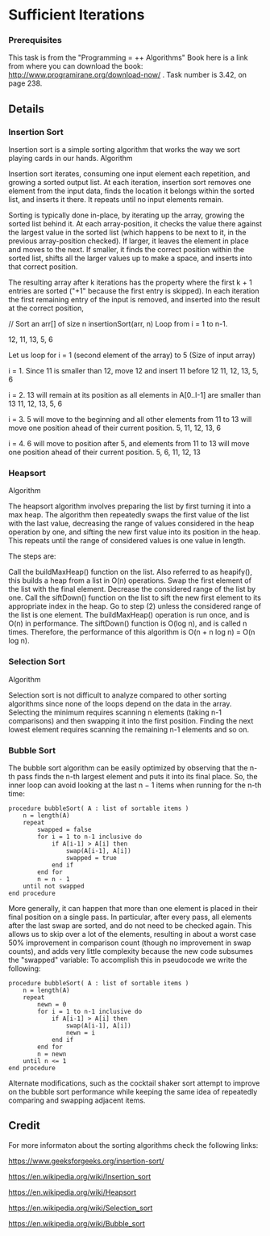 #  Sufficient Iterations

### Prerequisites

This task is from the "Programming = ++ Algorithms" Book
here is a link from where you can download the book: http://www.programirane.org/download-now/ .
Task number is 3.42, on page 238.

## Details

### Insertion Sort

Insertion sort is a simple sorting algorithm that works the way we sort playing cards in our hands.
Algorithm

Insertion sort iterates, consuming one input element each repetition, and growing a sorted output list. At each iteration, insertion sort removes one element from the input data, finds the location it belongs within the sorted list, and inserts it there. It repeats until no input elements remain.

Sorting is typically done in-place, by iterating up the array, growing the sorted list behind it. At each array-position, it checks the value there against the largest value in the sorted list (which happens to be next to it, in the previous array-position checked). If larger, it leaves the element in place and moves to the next. 
If smaller, it finds the correct position within the sorted list, shifts all the larger values up to make a space, and inserts into that correct position.

The resulting array after k iterations has the property where the first k + 1 entries are sorted ("+1" because the first entry is skipped). In each iteration the first remaining entry of the input is removed, and inserted into the result at the correct position, 

// Sort an arr[] of size n
insertionSort(arr, n)
Loop from i = 1 to n-1.

12, 11, 13, 5, 6

Let us loop for i = 1 (second element of the array) to 5 (Size of input array)

i = 1. Since 11 is smaller than 12, move 12 and insert 11 before 12
11, 12, 13, 5, 6

i = 2. 13 will remain at its position as all elements in A[0..I-1] are smaller than 13
11, 12, 13, 5, 6

i = 3. 5 will move to the beginning and all other elements from 11 to 13 will move one position ahead of their current position.
5, 11, 12, 13, 6

i = 4. 6 will move to position after 5, and elements from 11 to 13 will move one position ahead of their current position.
5, 6, 11, 12, 13

### Heapsort

Algorithm

The heapsort algorithm involves preparing the list by first turning it into a max heap. 
The algorithm then repeatedly swaps the first value of the list with the last value, decreasing the range of values considered in the heap operation by one, and sifting the new first value into its position in the heap. 
This repeats until the range of considered values is one value in length.

The steps are:

Call the buildMaxHeap() function on the list. Also referred to as heapify(), this builds a heap from a list in O(n) operations.
Swap the first element of the list with the final element. Decrease the considered range of the list by one.
Call the siftDown() function on the list to sift the new first element to its appropriate index in the heap.
Go to step (2) unless the considered range of the list is one element.
The buildMaxHeap() operation is run once, and is O(n) in performance. The siftDown() function is O(log n), and is called n times. Therefore, the performance of this algorithm is O(n + n log n) = O(n log n).

### Selection Sort

Algorithm

Selection sort is not difficult to analyze compared to other sorting algorithms since none of the loops depend on the data in the array. Selecting the minimum requires scanning n elements (taking n-1 comparisons) and then swapping it into the first position. 
Finding the next lowest element requires scanning the remaining n-1 elements and so on.

### Bubble Sort

The bubble sort algorithm can be easily optimized by observing that the n-th pass finds the n-th largest element and puts it into its final place. So, the inner loop can avoid looking at the last n − 1 items when running for the n-th time:

```
procedure bubbleSort( A : list of sortable items )
    n = length(A)
    repeat
        swapped = false
        for i = 1 to n-1 inclusive do
            if A[i-1] > A[i] then
                swap(A[i-1], A[i])
                swapped = true
            end if
        end for
        n = n - 1
    until not swapped
end procedure
```

More generally, it can happen that more than one element is placed in their final position on a single pass. 
In particular, after every pass, all elements after the last swap are sorted, and do not need to be checked again. 
This allows us to skip over a lot of the elements, resulting in about a worst case 50% improvement in comparison count (though no improvement in swap counts), 
and adds very little complexity because the new code subsumes the "swapped" variable:
To accomplish this in pseudocode we write the following:

```
procedure bubbleSort( A : list of sortable items )
    n = length(A)
    repeat
        newn = 0
        for i = 1 to n-1 inclusive do
            if A[i-1] > A[i] then
                swap(A[i-1], A[i])
                newn = i
            end if
        end for
        n = newn
    until n <= 1
end procedure
```

Alternate modifications, such as the cocktail shaker sort attempt to improve on the bubble sort performance while keeping the same idea of repeatedly comparing and swapping adjacent items.

## Credit

For more informaton about the sorting algorithms check the following links: 

https://www.geeksforgeeks.org/insertion-sort/

https://en.wikipedia.org/wiki/Insertion_sort

https://en.wikipedia.org/wiki/Heapsort

https://en.wikipedia.org/wiki/Selection_sort

https://en.wikipedia.org/wiki/Bubble_sort